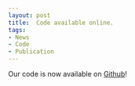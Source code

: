 ```yaml
---
layout: post
title:  Code available online.
tags:
- News
- Code
- Publication
---
```

Our code is now available on [Github](blalink )!
